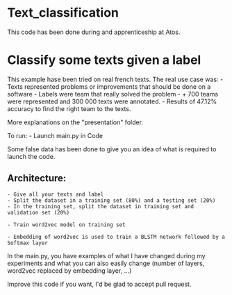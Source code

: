 # Text_classification

This code has been done during and apprenticeship at Atos.


# Classify some texts given a label

This example hase been tried on real french texts.
The real use case was: 
    - Texts represented problems or improvements that should be done on a software
    - Labels were team that really solved the problem
    - + 700 teams were represented and 300 000 texts were annotated.
    - Results of 47.12% accuracy to find the right team to the texts.
    
More explanations on the "presentation" folder.

To run: 
    - Launch main.py in Code

Some false data has been done to give you an idea of what is required to launch the code.

## Architecture:
    - Give all your texts and label
    - Split the dataset in a training set (80%) and a testing set (20%)
    - In the training set, split the dataset in training set and validation set (20%)
    
    - Train word2vec model on training set
    
    - Embedding of word2vec is used to train a BLSTM network followed by a Softmax layer


In the main.py, you have examples of what I have changed during my experiments and what you can also easily change (number of layers, word2vec replaced by embedding layer, ...)



Improve this code if you want, I'd be glad to accept pull request.
